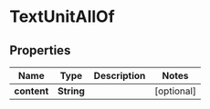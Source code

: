 

# TextUnitAllOf


## Properties

| Name | Type | Description | Notes |
|------------ | ------------- | ------------- | -------------|
|**content** | **String** |  |  [optional] |



